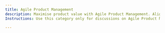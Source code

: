 ```yaml
---
title: Agile Product Management
description: Maximise product value with Agile Product Management. Align strategy, customer needs, and continuous delivery.
Instructions: Use this category only for discussions on Agile Product Management, including value-driven prioritisation, iterative development, customer feedback loops, and aligning product strategy with Agile execution. Topics should focus on Product Owner responsibilities, outcome-based roadmaps, experimentation, and techniques for managing evolving product needs in an Agile environment.

---
```


